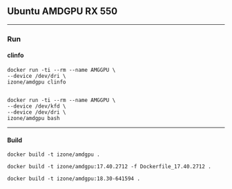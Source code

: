 ## Ubuntu AMDGPU RX 550
-----

### Run

#### clinfo
```
docker run -ti --rm --name AMGGPU \
--device /dev/dri \
izone/amdgpu clinfo
```
```
```
```
docker run -ti --rm --name AMGGPU \
--device /dev/kfd \
--device /dev/dri \
izone/amdgpu bash
```

-----
#### Build
```
docker build -t izone/amdgpu .
```
```
docker build -t izone/amdgpu:17.40.2712 -f Dockerfile_17.40.2712 .
```
```
docker build -t izone/amdgpu:18.30-641594 .
```

